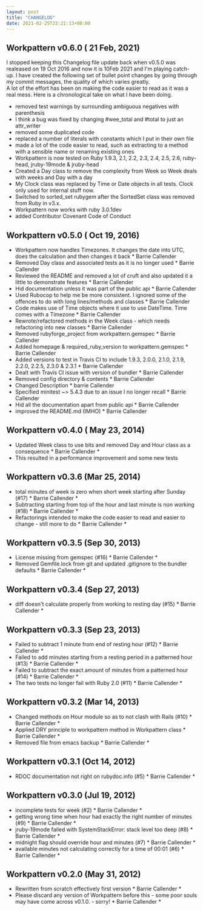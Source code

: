 ```yaml
---
layout: post
title: "CHANGELOG"
date: 2021-02-25T22:21:13+00:00
---
```

## Workpattern v0.6.0 ( 21 Feb, 2021) ##

I stopped keeping this Changelog file update back when v0.5.0 was realeased on 19 Oct 2016 and now it is 10Feb 2021 and I'm playing catch-up.
I have created the following set of bullet point changes by going through my commit messages, the quality of which varies greatly.  
A lot of the effort has been on making the code easier to read as it was a real mess.
Here is a chronological take on what I have been doing.

* removed test warnings by surrounding ambiguous negatives with parenthesis
* I think a bug was fixed by changing #wee_total and #total to just an attr_writer
* removed some duplicated code
* replaced a number of literals with constants which I put in their own file
* made a lot of the code easier to read, such as extracting to a method with a sensible name or renaming existing ones
* Workpattern is now tested on Ruby 1.9.3, 2.1, 2.2, 2.3, 2.4, 2.5, 2.6, ruby-head, jruby-19mode & jruby-head
* Created a Day class to remove the complexity from Week so Week deals with weeks and Day with a day
* My Clock class was replaced by Time or Date objects in all tests.  Clock only used for internal stuff now.
* Switched to sorted_set rubygem after the SortedSet class was removed from Ruby in v3.x.
* Workpattern now works with ruby 3.0.1dev
* added Contributor Covenant Code of Conduct

## Workpattern v0.5.0 ( Oct 19, 2016) ##

* Workpattern now handles Timezones.  It changes the date into UTC, does the calculation and then changes it back * Barrie Callender
* Removed Day class and associated tests as it is no longer used * Barrie Callender
* Reviewed the README and removed a lot of cruft and also updated it a little to demonstrate features * Barrie Callender
* Hid documentation unless it was part of the public api * Barrie Callender
* Used Rubocop to help me be more consistent.  I ignored some of the offences to do with long lines/methods and classes * Barrie Callender
* Code makes use of Time objects where it use to use DateTime.  Time comes with a Timezone * Barrie Callender
* Rewrote/refactored methods in the Week class - which needs refactoring into new classes * Barrie Callender
* Removed rubyforge_project from workpattern.gemspec * Barrie Callender
* Added homepage & required_ruby_version to workpattern.gemspec * Barrie Callender
* Added versions to test in Travis CI to include 1.9.3, 2.0.0, 2.1.0, 2.1.9, 2.2.0, 2.2.5, 2.3.0 & 2.3.1 * Barrie Callender
* Dealt with Travis CI issue with version of bundler * Barrie Callender
* Removed config directory & contents * Barrie Callender
* Changed Description * barrie Callender
* Specified minitest ~> 5.4.3 due to an issue I no longer recall * Barrie Callender
* Hid all the documentation apart from public api * Barrie Callender
* improved the README.md (IMHO) * Barrie Callender

## Workpattern v0.4.0 ( May 23, 2014)  ##

* Updated Week class to use bits and removed Day and Hour class as a consequence * Barrie Callender *
* This resulted in a performance improvement and some new tests

## Workpattern v0.3.6 (Mar 25, 2014)  ##

* total minutes of week is zero when short week starting after Sunday (#17) * Barrie Callender *
* Subtracting starting from top of the hour and last minute is non working (#18) * Barrie Callender *
* Refactorings intended to make the code easier to read and easier to change - still more to do * Barrie Callender *

## Workpattern v0.3.5 (Sep 30, 2013)  ##

* License missing from gemspec (#16) * Barrie Callender *
* Removed Gemfile.lock from git and updated .gitignore to the bundler defaults * Barrie Callender *

## Workpattern v0.3.4 (Sep 27, 2013)  ##

* diff doesn't calculate properly from working to resting day (#15) * Barrie Callender *

## Workpattern v0.3.3 (Sep 23, 2013)  ##

* Failed to subtract 1 minute from end of resting hour (#12) * Barrie Callender *
* Failed to add minutes starting from a resting period in a patterned hour (#13) * Barrie Callender *
* Failed to subtract the exact amount of minutes from a patterned hour (#14) * Barrie Callender *
* The two tests no longer fail with Ruby 2.0 (#11) * Barrie Callender *


## Workpattern v0.3.2 (Mar 14, 2013)  ##

* Changed methods on Hour module so as to not clash with Rails (#10) * Barrie Callender *
* Applied DRY principle to workpattern method in Workpattern class * Barrie Callender *
* Removed file from emacs backup * Barrie Callender *

## Workpattern v0.3.1 (Oct 14, 2012)  ##

* RDOC documentation not right on rubydoc.info (#5) * Barrie Callender *

## Workpattern v0.3.0 (Jul 19, 2012)  ##

* incomplete tests for week (#2) * Barrie Callender *
* getting wrong time when hour had exactly the right number of minutes (#9) * Barrie Callender *
* jruby-19mode failed with SystemStackError: stack level too deep  (#8) * Barrie Callender *
* midnight flag should override hour and minutes  (#7) * Barrie Callender *
* available minutes not calculating correctly for a time of 00:01 (#6) * Barrie Callender *

## Workpattern v0.2.0 (May 31, 2012)  ##

*   Rewritten from scratch effectively first version * Barrie Callender *
* Please discard any version of Workpattern before this - some poor souls may have come across v0.1.0. - sorry! * Barrie Callender *

